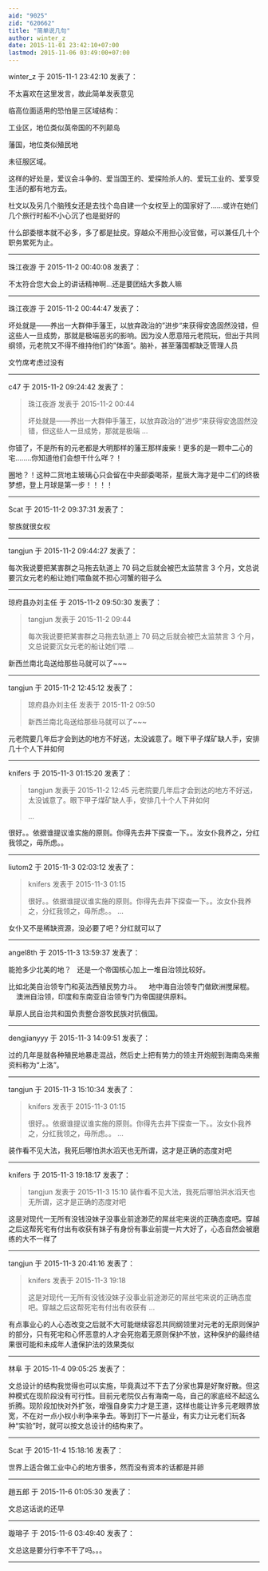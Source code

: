 ```yaml
---
aid: "9025"
zid: "620662"
title: "简单说几句"
author: winter_z
date: 2015-11-01 23:42:10+07:00
lastmod: 2015-11-06 03:49:00+07:00
---
```


winter_z 于 2015-11-1 23:42:10 发表了：

不太喜欢在这里发言，故此简单发表意见

临高位面适用的恐怕是三区域结构：

工业区，地位类似英帝国的不列颠岛

藩国，地位类似殖民地

未征服区域。

这样的好处是，爱议会斗争的、爱当国王的、爱探险杀人的、爱玩工业的、爱享受生活的都有地方去。

杜文以及另几个脑残女还是去找个岛自建一个女权至上的国家好了……或许在她们几个旅行时船不小心沉了也是挺好的

什么部委根本就不必多，多了都是扯皮。穿越众不用担心没官做，可以兼任几十个职务累死为止。

---

珠江夜游 于 2015-11-2 00:40:08 发表了：

不太符合您大会上的讲话精神啊...还是要团结大多数人嘛

---

珠江夜游 于 2015-11-2 00:44:47 发表了：

坏处就是——养出一大群伸手藩王，以放弃政治的”进步“来获得安逸固然没错，但这些人一旦成势，那就是极端恶劣的影响。因为没人愿意陪元老院玩，但出于共同纲领，元老院又不得不维持他们的”体面“。脑补，甚至藩国都缺乏管理人员

文竹席考虑过没有

---

c47 于 2015-11-2 09:24:42 发表了：

> 珠江夜游 发表于 2015-11-2 00:44
>
> 坏处就是——养出一大群伸手藩王，以放弃政治的”进步“来获得安逸固然没错，但这些人一旦成势，那就是极端 ...

你错了，不是所有的元老都是大明那样的藩王那样废柴！更多的是一颗中二心的宅........你知道他们会想干什么咩？！

圈地？！这种二货地主玻璃心只会留在中央部委喝茶，星辰大海才是中二们的终极梦想，登上月球是第一步！！！！

---

Scat 于 2015-11-2 09:37:31 发表了：

黎族就很女权

---

tangjun 于 2015-11-2 09:44:27 发表了：

每次我说要把某害群之马拖去轨道上 70 码之后就会被巴太监禁言 3 个月，文总说要沉女元老的船让她们喂鱼就不担心河蟹的钳子么

---

琼府县办刘主任 于 2015-11-2 09:50:30 发表了：

> tangjun 发表于 2015-11-2 09:44
>
> 每次我说要把某害群之马拖去轨道上 70 码之后就会被巴太监禁言 3 个月，文总说要沉女元老的船让她们喂 ...

新西兰南北岛送给那些马就可以了~~~

---

tangjun 于 2015-11-2 12:45:12 发表了：

> 琼府县办刘主任 发表于 2015-11-2 09:50
>
> 新西兰南北岛送给那些马就可以了~~~

元老院要几年后才会到达的地方不好送，太没诚意了。眼下甲子煤矿缺人手，安排几十个人下井如何

---

knifers 于 2015-11-3 01:15:20 发表了：

> tangjun 发表于 2015-11-2 12:45 元老院要几年后才会到达的地方不好送，太没诚意了。眼下甲子煤矿缺人手，安排几十个人下井如何
>
> ...

很好。。依据谁提议谁实施的原则。你得先去井下探查一下。。汝女仆我养之，分红我领之，毋所虑。。

---

liutom2 于 2015-11-3 02:03:12 发表了：

> knifers 发表于 2015-11-3 01:15
>
> 很好。。依据谁提议谁实施的原则。你得先去井下探查一下。。汝女仆我养之，分红我领之，毋所虑。。 ...

女仆又不是稀缺资源，没必要了吧？分红就可以了

---

angel8th 于 2015-11-3 13:59:37 发表了：

能抢多少北美的地？   还是一个帝国核心加上一堆自治领比较好。

比如北美自治领专门和英法西殖民势力斗。    地中海自治领专门做欧洲搅屎棍。      澳洲自治领，印度和东南亚自治领专门为帝国提供原料。

草原人民自治共和国负责整合游牧民族对抗俄国。

---

dengjianyyy 于 2015-11-3 14:09:51 发表了：

过的几年是就各种殖民地暴走混战，然后史上把有势力的领主开炮舰到海南岛来搬资料称为“上洛”。

---

tangjun 于 2015-11-3 15:10:34 发表了：

> knifers 发表于 2015-11-3 01:15
>
> 很好。。依据谁提议谁实施的原则。你得先去井下探查一下。。汝女仆我养之，分红我领之，毋所虑。。 ...

装作看不见大法，我死后哪怕洪水滔天也无所谓，这才是正确的态度对吧

---

knifers 于 2015-11-3 19:18:17 发表了：

> tangjun 发表于 2015-11-3 15:10 装作看不见大法，我死后哪怕洪水滔天也无所谓，这才是正确的态度对吧

这是对现代一无所有没钱没妹子没事业前途渺茫的屌丝宅来说的正确态度吧。穿越之后这帮死宅有付出有收获有妹子有身份有事业前提一片大好了，心态自然会被磨练的大不一样了

---

tangjun 于 2015-11-3 20:41:16 发表了：

> knifers 发表于 2015-11-3 19:18
>
> 这是对现代一无所有没钱没妹子没事业前途渺茫的屌丝宅来说的正确态度吧。穿越之后这帮死宅有付出有收获有 ...

有点事业心的人心态改变之后就不大可能继续容忍共同纲领里对元老的无原则保护的部分，只有死宅和心怀恶意的人才会死抱着无原则保护不放，这种保护的最终结果很可能和未成年人渣保护法的效果类似

---

林阜 于 2015-11-4 09:05:25 发表了：

文总设计的结构我觉得也可以实施，毕竟真过不下去了分家也算是好聚好散。但这种模式在现阶段没有可行性。目前元老院仅占有海南一岛，自己的家底经不起这么折腾。现阶段加快对外扩张，增强自身实力才是王道，这样也能让许多元老眼界放宽，不在对一点小权小利争来争去。等到打下一片基业，有实力让元老们玩各种“实验”时，就可以按文总设计的结构来了。

---

Scat 于 2015-11-4 15:18:16 发表了：

世界上适合做工业中心的地方很多，然而没有资本的话都是并卵

---

趙五郎 于 2015-11-6 01:05:30 发表了：

文总这话说的还早

---

璇瑢子 于 2015-11-6 03:49:40 发表了：

文总这是要分行李不干了吗。。。

---
